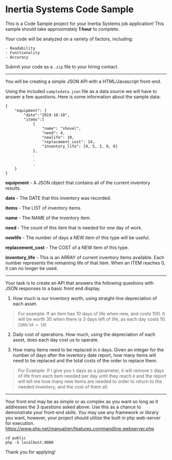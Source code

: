 # Inertia Systems Code Sample
This is a Code Sample project for your Inertia Systems job application!
This sample should take approximately **1 hour** to complete. 

Your code will be analyzed on a variety of factors, including:

    - Readability
    - Functionality
    - Accuracy

Submit your code as a `.zip` file to your hiring contact.

-------------

You will be creating a simple JSON API with a HTML/Javascript front-end.

Using the included `sampledata.json` file as a data source we will have to answer a few questions.  Here is some information about the sample data:

```
{
    "equipment": { 
        "date":"2019-10-10", 
        "items":[            
            {
                "name": "shovel",  
                "need": 4,         
                "newlife": 10,     
                "replacement_cost": 14,   
                "inventory_life": [9, 5, 3, 0, 0]                         
            },
            .
            .
            .
    }
}
```
**equipment** - A JSON object that contains all of the current inventory results.

**date** - The DATE that this inventory was recorded.

**items** - The LIST of inventory items.

**name** - The NAME of the inventory item.

**need** - The count of this item that is needed for one day of work.

**newlife** - The number of days a NEW item of this type will be useful.

**replacement_cost** - The COST of a NEW item of this type.

**inventory_life** - This is an ARRAY of current inventory items available.  Each number represents the remaining life of that item.  When an ITEM reaches 0, it can no longer be used.

-------

Your task is to create an API that answers the following questions with JSON responses to a basic front end display.

1. How much is our inventory worth, using straight-line depreciation of each asset.  
>For example: If an item has 10 days of life when new, and costs 100.  It will be worth 30 when there is 3 days left of life, as each day costs 10.  (`100/10 = 10`)

2.  Daily cost of operations.  How much, using the depreciation of each asset, does each day cost us to operate.

3.  How many items need to be replaced in `X` days.  Given an integer for the number of days after the inventory date report, how many items will need to be replaced and the total costs of the order to replace them.
>For Example:  If I give you `5` days as a parameter, it will remove `5` days of life from each item needed per day until they reach `0` and the report will tell me how many new items are needed to order to return to the needed inventory, and the cost of them all. 

----
Your front end may be as simple or as complex as you want so long as it addresses the 3 questions asked above.  Use this as a chance to demonstrate your front-end skills.  You may use any framework or library you want, however, your project should utilize the built in php web-server for execution. https://www.php.net/manual/en/features.commandline.webserver.php

```
cd public
php -S localhost:8000
````

Thank you for applying!  

